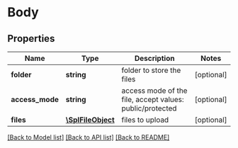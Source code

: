 # Body

## Properties
Name | Type | Description | Notes
------------ | ------------- | ------------- | -------------
**folder** | **string** | folder to store the files | [optional] 
**access_mode** | **string** | access mode of the file, accept values: public/protected | [optional] 
**files** | [**\SplFileObject**](\SplFileObject.md) | files to upload | [optional] 

[[Back to Model list]](../../README.md#documentation-for-models) [[Back to API list]](../../README.md#documentation-for-api-endpoints) [[Back to README]](../../README.md)

